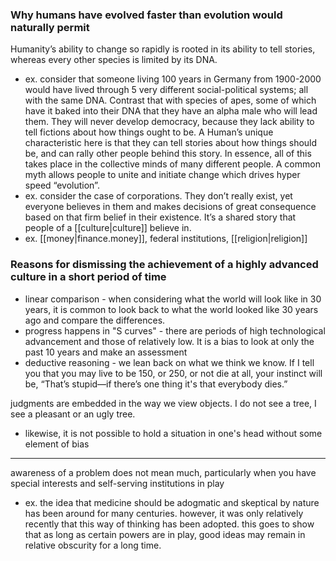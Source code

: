 
### Why humans have evolved faster than evolution would naturally permit
Humanity’s ability to change so rapidly is rooted in its ability to tell stories, whereas every other species is limited by its DNA. 
- ex. consider that someone living 100 years in Germany from 1900-2000 would have lived through 5 very different social-political systems; all with the same DNA. Contrast that with species of apes, some of which have it baked into their DNA that they have an alpha male who will lead them. They will never develop democracy, because they lack ability to tell fictions about how things ought to be. A Human’s unique characteristic here is that they can tell stories about how things should be, and can rally other people behind this story. In essence, all of this takes place in the collective minds of many different people. A common myth allows people to unite and initiate change which drives hyper speed “evolution”. 
- ex. consider the case of corporations. They don’t really exist, yet everyone believes in them and makes decisions of great consequence based on that firm belief in their existence. It’s a shared story that people of a [[culture|culture]] believe in. 
- ex. [[money|finance.money]], federal institutions, [[religion|religion]]

### Reasons for dismissing the achievement of a highly advanced culture in a short period of time
- linear comparison - when considering what the world will look like in 30 years, it is common to look back to what the world looked like 30 years ago and compare the differences.
- progress happens in "S curves" - there are periods of high technological advancement and those of relatively low. It is a bias to look at only the past 10 years and make an assessment
- deductive reasoning - we lean back on what we think we know. If I tell you that you may live to be 150, or 250, or not die at all, your instinct will be, “That’s stupid—if there’s one thing it's that everybody dies.”

judgments are embedded in the way we view objects. I do not see a tree, I see a pleasant or an ugly tree.
- likewise, it is not possible to hold a situation in one's head without some element of bias

* * *
awareness of a problem does not mean much, particularly when you have special interests and self-serving institutions in play
- ex. the idea that medicine should be adogmatic and skeptical by nature has been around for many centuries. however, it was only relatively recently that this way of thinking has been adopted. this goes to show that as long as certain powers are in play, good ideas may remain in relative obscurity for a long time.
